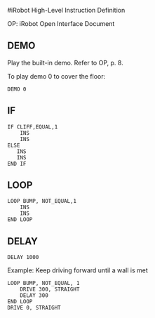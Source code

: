 #iRobot High-Level Instruction Definition

OP: iRobot Open Interface Document

## DEMO
Play the built-in demo. Refer to OP, p. 8.

To play demo 0 to cover the floor:

    DEMO 0
    
## IF

    IF CLIFF,EQUAL,1
        INS
        INS
    ELSE
       INS
       INS
    END IF


## LOOP

    LOOP BUMP, NOT_EQUAL,1
        INS
        INS
    END LOOP


## DELAY

    DELAY 1000

Example: Keep driving forward until a wall is met 

    LOOP BUMP, NOT_EQUAL, 1
    	DRIVE 300, STRAIGHT
    	DELAY 300
    END LOOP
    DRIVE 0, STRAIGHT
